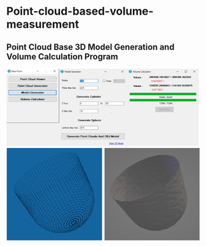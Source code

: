 # Point-cloud-based-volume-measurement
<h2>Point Cloud Base 3D Model Generation and Volume Calculation Program</h2>

![](imgs/1.PNG)
![](imgs/2.PNG)
